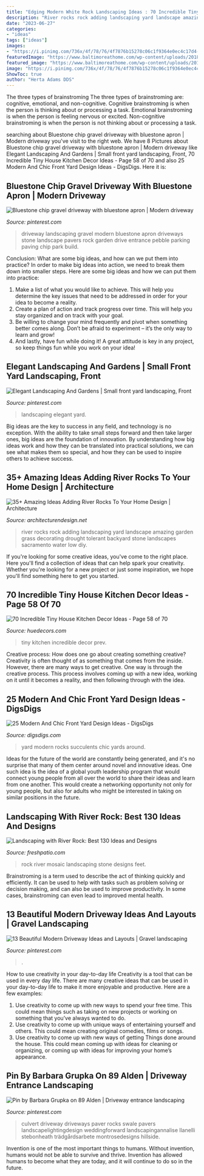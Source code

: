 ```yaml
---
title: "Edging Modern White Rock Landscaping Ideas : 70 Incredible Tiny House Kitchen Decor Ideas"
description: "River rocks rock adding landscaping yard landscape amazing garden grass decorating drought tolerant backyard stone landscapes sacramento water low diy"
date: "2023-06-27"
categories:
- "ideas"
tags: ["ideas"]
images:
- "https://i.pinimg.com/736x/4f/78/76/4f7876b15278c06c1f9364e0ec4c17d4--driveway-landscaping-driveway-design.jpg"
featuredImage: "https://www.baltimoreathome.com/wp-content/uploads/2018/04/Incredible-Tiny-House-Kitchen-Decor-Ideas-58.jpg"
featured_image: "https://www.baltimoreathome.com/wp-content/uploads/2018/04/Incredible-Tiny-House-Kitchen-Decor-Ideas-58.jpg"
image: "https://i.pinimg.com/736x/4f/78/76/4f7876b15278c06c1f9364e0ec4c17d4--driveway-landscaping-driveway-design.jpg"
ShowToc: true
author: "Herta Adams DDS"
---
```



The three types of brainstroming
The three types of brainstroming are: cognitive, emotional, and non-cognitive. Cognitive brainstroming is when the person is thinking about or processing a task. Emotional brainstroming is when the person is feeling nervous or excited. Non-cognitive brainstroming is when the person is not thinking about or processing a task.

	

		
searching about Bluestone chip gravel driveway with bluestone apron | Modern driveway you've visit to the right web. We have 8 Pictures about Bluestone chip gravel driveway with bluestone apron | Modern driveway like Elegant Landscaping And Gardens | Small front yard landscaping, Front, 70 Incredible Tiny House Kitchen Decor Ideas - Page 58 of 70 and also 25 Modern And Chic Front Yard Design Ideas - DigsDigs. Here it is:
		
    
## Bluestone Chip Gravel Driveway With Bluestone Apron | Modern Driveway

<img loading=lazy src="https://i.pinimg.com/736x/4f/78/76/4f7876b15278c06c1f9364e0ec4c17d4--driveway-landscaping-driveway-design.jpg" onerror="this.onerror=null;this.src='https://tse3.mm.bing.net/th?id=OIP.iYlcXQalk1WTsnKtEpVrEAHaFj&amp;pid=15.1';" alt="Bluestone chip gravel driveway with bluestone apron | Modern driveway">

_Source: pinterest.com_

>driveway landscaping gravel modern bluestone apron driveways stone landscape pavers rock garden drive entrance pebble parking paving chip park build. 

	

Conclusion: What are some big ideas, and how can we put them into practice?
In order to make big ideas into action, we need to break them down into smaller steps. Here are some big ideas and how we can put them into practice:
1. Make a list of what you would like to achieve. This will help you determine the key issues that need to be addressed in order for your idea to become a reality.
2. Create a plan of action and track progress over time. This will help you stay organized and on track with your goal.
3. Be willing to change your mind frequently and pivot when something better comes along. Don’t be afraid to experiment – it’s the only way to learn and grow!
4. And lastly, have fun while doing it! A great attitude is key in any project, so keep things fun while you work on your idea!

    
## Elegant Landscaping And Gardens | Small Front Yard Landscaping, Front

<img loading=lazy src="https://i.pinimg.com/736x/d5/6b/59/d56b5974f3f6499607ebd3041b98c419.jpg" onerror="this.onerror=null;this.src='https://tse2.mm.bing.net/th?id=OIP.ofhcXEyVbuKwi00yZFoPoQHaJ6&amp;pid=15.1';" alt="Elegant Landscaping And Gardens | Small front yard landscaping, Front">

_Source: pinterest.com_

>landscaping elegant yard. 

	

Big ideas are the key to success in any field, and technology is no exception. With the ability to take small steps forward and then take larger ones, big ideas are the foundation of innovation. By understanding how big ideas work and how they can be translated into practical solutions, we can see what makes them so special, and how they can be used to inspire others to achieve success.

    
## 35+ Amazing Ideas Adding River Rocks To Your Home Design | Architecture

<img loading=lazy src="http://cdn.architecturendesign.net/wp-content/uploads/2015/06/AD-Add-River-Rocks-To-Home-11.jpg" onerror="this.onerror=null;this.src='https://tse2.mm.bing.net/th?id=OIP.zNUFlzA7H2TjP0mNPsOXOAHaLG&amp;pid=15.1';" alt="35+ Amazing Ideas Adding River Rocks To Your Home Design | Architecture">

_Source: architecturendesign.net_

>river rocks rock adding landscaping yard landscape amazing garden grass decorating drought tolerant backyard stone landscapes sacramento water low diy. 

	

If you're looking for some creative ideas, you've come to the right place. Here you'll find a collection of ideas that can help spark your creativity. Whether you're looking for a new project or just some inspiration, we hope you'll find something here to get you started.

    
## 70 Incredible Tiny House Kitchen Decor Ideas - Page 58 Of 70

<img loading=lazy src="https://www.baltimoreathome.com/wp-content/uploads/2018/04/Incredible-Tiny-House-Kitchen-Decor-Ideas-58.jpg" onerror="this.onerror=null;this.src='https://tse1.mm.bing.net/th?id=OIP.Up7BcObqLcALmmTZA2vfkgHaLI&amp;pid=15.1';" alt="70 Incredible Tiny House Kitchen Decor Ideas - Page 58 of 70">

_Source: huedecors.com_

>tiny kitchen incredible decor prev. 

	

Creative process: How does one go about creating something creative?
Creativity is often thought of as something that comes from the inside. However, there are many ways to get creative. One way is through the creative process. This process involves coming up with a new idea, working on it until it becomes a reality, and then following through with the idea.

    
## 25 Modern And Chic Front Yard Design Ideas - DigsDigs

<img loading=lazy src="https://www.digsdigs.com/photos/2019/03/08-rocks-succulents-agaves-and-cacti-will-make-your-front-yard-laconic-and-very-chic.jpg" onerror="this.onerror=null;this.src='https://tse3.mm.bing.net/th?id=OIP.uD9sRgFdkwjCNHIKIy2zlwHaJV&amp;pid=15.1';" alt="25 Modern And Chic Front Yard Design Ideas - DigsDigs">

_Source: digsdigs.com_

>yard modern rocks succulents chic yards around. 

	

Ideas for the future of the world are constantly being generated, and it's no surprise that many of them center around novel and innovative ideas. One such idea is the idea of a global youth leadership program that would connect young people from all over the world to share their ideas and learn from one another. This would create a networking opportunity not only for young people, but also for adults who might be interested in taking on similar positions in the future.

    
## Landscaping With River Rock: Best 130 Ideas And Designs

<img loading=lazy src="https://freshpatio.com/wp-content/uploads/2019/12/mosaic-river-rock-20.jpg" onerror="this.onerror=null;this.src='https://tse2.mm.bing.net/th?id=OIP.9YNvioJJsap2iNbgFelJ2QHaLH&amp;pid=15.1';" alt="Landscaping with River Rock: Best 130 Ideas and Designs">

_Source: freshpatio.com_

>rock river mosaic landscaping stone designs feet. 

	

Brainstroming is a term used to describe the act of thinking quickly and efficiently. It can be used to help with tasks such as problem solving or decision making, and can also be used to improve productivity. In some cases, brainstroming can even lead to improved mental health.

    
## 13 Beautiful Modern Driveway Ideas And Layouts | Gravel Landscaping

<img loading=lazy src="https://i.pinimg.com/736x/9f/89/3e/9f893e9d9ddf5dd085382a18bcfdf6eb.jpg" onerror="this.onerror=null;this.src='https://tse2.mm.bing.net/th?id=OIP.utnkbB6IGRXgB9avxWTxNwHaLJ&amp;pid=15.1';" alt="13 Beautiful Modern Driveway Ideas and Layouts | Gravel landscaping">

_Source: pinterest.com_

>. 

	

How to use creativity in your day-to-day life
Creativity is a tool that can be used in every day life. There are many creative ideas that can be used in your day-to-day life to make it more enjoyable and productive. Here are a few examples: 
1. Use creativity to come up with new ways to spend your free time. This could mean things such as taking on new projects or working on something that you’ve always wanted to do. 
2. Use creativity to come up with unique ways of entertaining yourself and others. This could mean creating original comedies, films or songs. 
3. Use creativity to come up with new ways of getting Things done around the house. This could mean coming up with ideas for cleaning or organizing, or coming up with ideas for improving your home’s appearance.

    
## Pin By Barbara Grupka On 89 Alden | Driveway Entrance Landscaping

<img loading=lazy src="https://i.pinimg.com/736x/06/73/5c/06735cdc2aa2a1555e8458af346b83be.jpg" onerror="this.onerror=null;this.src='https://tse1.mm.bing.net/th?id=OIP.90oc2xzDwz53ucvG2iVqkQHaD8&amp;pid=15.1';" alt="Pin by Barbara Grupka on 89 Alden | Driveway entrance landscaping">

_Source: pinterest.com_

>culvert driveway driveways paver rocks swale pavers landscapelightingdesign weddingforward landscapingannalise llanelli stebonheath trädgårdsarbete montrosedesigns hillside. 

	

Invention is one of the most important things to humans. Without invention, humans would not be able to survive and thrive. Invention has allowed humans to become what they are today, and it will continue to do so in the future.

